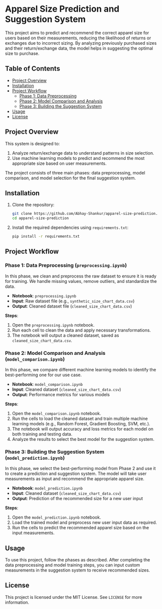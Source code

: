 
# Apparel Size Prediction and Suggestion System

This project aims to predict and recommend the correct apparel size for users based on their measurements, reducing the likelihood of returns or exchanges due to incorrect sizing. By analyzing previously purchased sizes and their return/exchange data, the model helps in suggesting the optimal size to purchase.

## Table of Contents
- [Project Overview](#project-overview)
- [Installation](#installation)
- [Project Workflow](#project-workflow)
  - [Phase 1: Data Preprocessing](#phase-1-data-preprocessing)
  - [Phase 2: Model Comparison and Analysis](#phase-2-model-comparison-and-analysis)
  - [Phase 3: Building the Suggestion System](#phase-3-building-the-suggestion-system)
- [Usage](#usage)
- [License](#license)

## Project Overview
This system is designed to:
1. Analyze return/exchange data to understand patterns in size selection.
2. Use machine learning models to predict and recommend the most appropriate size based on user measurements.

The project consists of three main phases: data preprocessing, model comparison, and model selection for the final suggestion system.

## Installation
1. Clone the repository:
   ```bash
   git clone https://github.com/Abhay-Shankur/apparel-size-prediction.git
   cd apparel-size-prediction
   ```

2. Install the required dependencies using `requirements.txt`:
   ```bash
   pip install -r requirements.txt
   ```

## Project Workflow

### Phase 1: Data Preprocessing (`preprocessing.ipynb`)
In this phase, we clean and preprocess the raw dataset to ensure it is ready for training. We handle missing values, remove outliers, and standardize the data.

- **Notebook**: `preprocessing.ipynb`
- **Input**: Raw dataset file (e.g., `synthetic_size_chart_data.csv`)
- **Output**: Cleaned dataset file (`cleaned_size_chart_data.csv`)

**Steps**:
1. Open the `preprocessing.ipynb` notebook.
2. Run each cell to clean the data and apply necessary transformations.
3. The notebook will output a cleaned dataset, saved as `cleaned_size_chart_data.csv`.

### Phase 2: Model Comparison and Analysis (`model_comparison.ipynb`)
In this phase, we compare different machine learning models to identify the best-performing one for our use case.

- **Notebook**: `model_comparison.ipynb`
- **Input**: Cleaned dataset (`cleaned_size_chart_data.csv`)
- **Output**: Performance metrics for various models

**Steps**:
1. Open the `model_comparison.ipynb` notebook.
2. Run the cells to load the cleaned dataset and train multiple machine learning models (e.g., Random Forest, Gradient Boosting, SVM, etc.).
3. The notebook will output accuracy and loss metrics for each model on both training and testing data.
4. Analyze the results to select the best model for the suggestion system.

### Phase 3: Building the Suggestion System (`model_prediction.ipynb`)
In this phase, we select the best-performing model from Phase 2 and use it to create a prediction and suggestion system. The model will take user measurements as input and recommend the appropriate apparel size.

- **Notebook**: `model_prediction.ipynb`
- **Input**: Cleaned dataset (`cleaned_size_chart_data.csv`)
- **Output**: Prediction of the recommended size for a new user input

**Steps**:
1. Open the `model_prediction.ipynb` notebook.
2. Load the trained model and preprocess new user input data as required.
3. Run the cells to predict the recommended apparel size based on the input measurements.

## Usage
To use this project, follow the phases as described. After completing the data preprocessing and model training steps, you can input custom measurements in the suggestion system to receive recommended sizes.

## License
This project is licensed under the MIT License. See `LICENSE` for more information.
